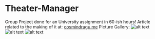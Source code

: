 # Theater-Manager
Group Project done for an University assignment in 60-ish hours!
Article related to the making of it at: [cosmindragu.me](http://cosmindragu.me)
Picture Gallery:
![alt text](http://i.imgur.com/FjSZDhc.png "Overview")
![alt text](http://i.imgur.com/IdGY7fN.png "Play Management")
![alt text](http://i.imgur.com/QWs44uX.png "Main Window")
